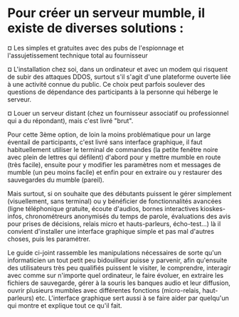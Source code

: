 # Pour créer un serveur mumble, il existe de diverses solutions :

¤ Les simples et gratuites avec des pubs de l'espionnage et l'assujetissement technique total au fournisseur

¤ L'installation chez soi, dans un ordinateur et avec un modem qui risquent de subir des attaques DDOS, surtout s'il s'agit d'une plateforme ouverte liée à une activité connue du public. Ce choix peut parfois soulever des questions de dépendance des participants à la personne qui héberge le serveur.

¤ Louer un serveur distant (chez un fournisseur associatif ou professionnel qui a du répondant), mais c'est livré "brut".

Pour cette 3ème option, de loin la moins problématique pour un large éventail de participants, c'est livré sans interface graphique, il faut habituellement utiliser le terminal de commandes (la petite fenêtre noire avec plein de lettres qui défilent) d'abord pour y mettre mumble en route (très facile), ensuite pour y modifier les paramètres nom et messages de mumble (un peu moins facile) et enfin pour en extraire ou y restaurer des sauvegardes du mumble (pareil).

Mais surtout, si on souhaite que des débutants puissent le gérer simplement (visuellement, sans terminal) ou y bénéficier de fonctionnalités avancées (ligne téléphonique gratuite, écoute d'audios, bornes interactives kioskes-infos, chronométreurs anonymisés du temps de parole, évaluations des avis pour prises de décisions, relais micro et hauts-parleurs, écho-test...) là il convient d'installer une interface graphique simple et pas mal d'autres choses, puis les paramétrer.

Le guide ci-joint rassemble les manipulations nécessaires de sorte qu'un informaticien un tout petit peu bidouilleur puisse y parvenir, afin qu'ensuite des utilisateurs très peu qualifiés puissent le visiter, le comprendre, interagir avec comme sur n'importe quel ordinateur, le faire évoluer, en extraire les fichiers de sauvegarde, gérer à la souris les banques audio et leur diffusion, ouvrir plusieurs mumbles avec différentes fonctions (micro-relais, haut-parleurs) etc. L'interface graphique sert aussi à se faire aider par quelqu'un qui montre et explique tout ce qu'il fait.
